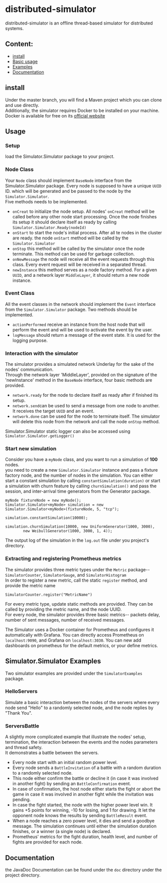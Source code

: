 # distributed-simulator
distributed-simulator is an offline thread-based simulator for distributed systems.

## Content:
- [install](#install)
- [Basic usage](#basic-usage)
- [Examples](#examples)
- [Documentation](#doc)


## install <a name="install"></a>
Under the master branch, you will find a Maven project which you can clone and use directly. <br>
Additionally, the simulator requires Docker to be installed on your machine. <br> 
Docker is available for free on its [official website](https://docs.docker.com/get-docker/)
## Usage <a name="basic-usage"></a>
### Setup
 load the Simulator.Simulator package to your project.
### Node Class
Your `Node` class should implement `BaseNode` interface from the Simulator.Simulator package. Every node is supposed to have a unique `UUID` ID.
 which will be generated and be passed to the node by the `Simulator.Simulator`. <br> 
 Five methods needs to be implemented.
  - `onCreat` to initialize the node setup. All nodes' `onCreat` method will be called before any other node start processing. 
  Once the node finishes its setup it should declare itself as ready by calling `Simulator.Simulator.Ready(nodeId)` 
  - `onStart` to start the node's initial process. After all te nodes in the cluster are ready. the node `onStart` method will be called by the `Simulator.Simulator` 
  - `onStop` this method will be called by the simulator once the node terminate. This method can be used for garbage collection.
  - `onNewMessage` the node will receive all the event requests through this class. Every event request will be received in a separated thread.
  - `newInstance` this method serves as a node factory method. For a given `UUID`, and a network layer `MiddleLayer`, it should return a new node instance.
  
### Event Class
All the event classes in the network should implement the `Event` interface from the `Simulator.Simulator` package.
Two methods should be implemented.
  - `actionPerformed` receive an instance from the host node that will perform the event and will be used to activate the event by the user.
  - `logMessage` should return a message of the event state. It is used for the logging purpose.
  
### Interaction with the simulator
The simulator provides a simulated network Underlay for the sake of the nodes' communication. <br>
Through the network layer 'MiddleLayer', provided on the signature of the 'newInstance' method in the `BaseNode` interface, four basic methods are provided.
  - `network.ready` for the node to declare itself as ready after if finished its setup.
  - `network.send`can be used to send a message from one node to another. It receives the target `UUID` and an event. 
  - `network.done` can be used for the node to terminate itself. The simulator will delete this node from the network and call the node `onStop` method.

Simulator.Simulator static logger can also be accessed using `Simulator.Simulator.getLogger()`
  
### Start new simulation
Consider you have a `myNode` class, and you want to run a simulation of **100** nodes. <br>
you need to create a new `Simulator.Simulator` instance and pass a fixture factory node, and the number of nodes in the simulation. 
You can either start a constant simulation by calling `constantSimulation(duration)` or start
a simulation with churn feature by calling `churnSimulation()` and pass the session, and 
inter-arrival time generators from the Generator package.

```
myNode fixtureNode = new myNode();
Simulator.Simulator<myNode> simulation = new Simulator.Simulator<myNode>(fixtureNode, 5, "tcp");

simulation.constantSimulation(10000);

simulation.churnSimulation(10000, new UniformGenerator(1000, 3000),
        new WeibullGenerator(1000, 3000, 1, 4));
```

The output log of the simulation in the `log.out` file under you project's directory.  
  
### Extracting and registering Prometheus metrics
The simulator provides three metric types under the `Metric` package-- `SimulatorCounter`, `SimulatorGauge`, and `SimulatorHistogram` <br>
In order to register a new metric, call the static `register` method, and provide the metric name
```
SimulatorCounter.register("MetricName")
```
For every metric type, update static methods are provided. They can be called by providing
the metric name, and the node UUID.<br>
For every node, the simulator provides three basic metrics-- packets delay, number of sent messages, number of received messages.<br>

The Simulator uses a Docker container for Prometheus and configures it automatically with Grafana.
You can directly access Prometheus on `localhost:9090`, and Grafana on `localhost:3030`. 
You can new add dashboards on prometheus for the default metrics, or your define metrics.

## Simulator.Simulator Examples <a name="examples"></a>

Two simulator examples are provided under the `SimulatorExamples` package.  

### HelloServers
Simulate a basic interaction between the nodes of the servers where every 
node send "Hello" to a randomly selected node, and the node replies by "Thank You".
### ServersBattle
A slightly more complicated example that illustrate the nodes' setup, termination, the interaction between the events and the nodes parameters and thread safety. <br>
It demonstrates a battle between the servers.
- Every node start with an initial random power level. 
- Every node sends a `BattleInvitation` of a battle with a random duration to a randomly selected node.
- This node either confirm the battle or decline it (in case it was involved in another fight) by sending an `BattleConfirmation` event.
- In case of confirmation, the host node either starts the fight or abort the game in case it was involved in another fight while the invitation was pending.
- In case the fight started, the node with the higher power level win. It gains +5 points for winning, -10 for losing, and 1 for drawing. 
It let the opponent node knows the results by sending `BattleResult` event.
- When a node reaches a zero power level, it dies and send a goodbye message. 
The simulation continues until either the simulation duration finishes, or a winner (a single node) is declared.
- Prometheus' metrics for the fight duration, health level, and number of fights are provided for each node.

## Documentation <a name="doc"></a>
the JavaDoc Documentation can be found under the `doc` directory under the project directory.